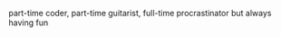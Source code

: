 part-time coder, part-time guitarist, full-time procrastinator but always having fun
<!---
akashrajeshnair/akashrajeshnair is a ✨ special ✨ repository because its `README.md` (this file) appears on your GitHub profile.
You can click the Preview link to take a look at your changes.
--->
